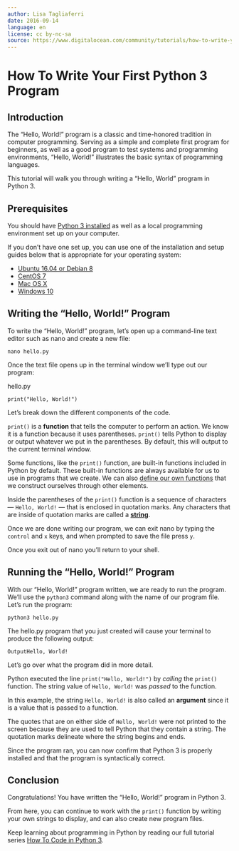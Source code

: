 ```yaml
---
author: Lisa Tagliaferri
date: 2016-09-14
language: en
license: cc by-nc-sa
source: https://www.digitalocean.com/community/tutorials/how-to-write-your-first-python-3-program
---
```


# How To Write Your First Python 3 Program

## Introduction

The “Hello, World!” program is a classic and time-honored tradition in computer programming. Serving as a simple and complete first program for beginners, as well as a good program to test systems and programming environments, “Hello, World!” illustrates the basic syntax of programming languages.

This tutorial will walk you through writing a “Hello, World” program in Python 3.

## Prerequisites

You should have [Python 3 installed](https://www.digitalocean.com/community/tutorial_series/how-to-install-and-set-up-a-local-programming-environment-for-python-3) as well as a local programming environment set up on your computer.

If you don’t have one set up, you can use one of the installation and setup guides below that is appropriate for your operating system:

- [Ubuntu 16.04 or Debian 8](how-to-install-python-3-and-set-up-a-local-programming-environment-on-ubuntu-16-04) 
- [CentOS 7](how-to-install-python-3-and-set-up-a-local-programming-environment-on-centos-7)
- [Mac OS X](how-to-install-python-3-and-set-up-a-local-programming-environment-on-mac-os-x)
- [Windows 10](how-to-install-python-3-and-set-up-a-local-programming-environment-on-windows-10)

## Writing the “Hello, World!” Program

To write the “Hello, World!” program, let’s open up a command-line text editor such as nano and create a new file:

    nano hello.py

Once the text file opens up in the terminal window we’ll type out our program:

hello.py

    print("Hello, World!")

Let’s break down the different components of the code.

`print()` is a **function** that tells the computer to perform an action. We know it is a function because it uses parentheses. `print()` tells Python to display or output whatever we put in the parentheses. By default, this will output to the current terminal window.

Some functions, like the `print()` function, are built-in functions included in Python by default. These built-in functions are always available for us to use in programs that we create. We can also [define our own functions](how-to-define-functions-in-python-3) that we construct ourselves through other elements.

Inside the parentheses of the `print()` function is a sequence of characters — `Hello, World!` — that is enclosed in quotation marks. Any characters that are inside of quotation marks are called a **[string](https://www.digitalocean.com/community/tutorial_series/working-with-strings-in-python-3)**.

Once we are done writing our program, we can exit nano by typing the `control` and `x` keys, and when prompted to save the file press `y`.

Once you exit out of nano you’ll return to your shell.

## Running the “Hello, World!” Program

With our “Hello, World!” program written, we are ready to run the program. We’ll use the `python3` command along with the name of our program file. Let’s run the program:

    python3 hello.py

The hello.py program that you just created will cause your terminal to produce the following output:

    OutputHello, World!

Let’s go over what the program did in more detail.

Python executed the line `print("Hello, World!")` by _calling_ the `print()` function. The string value of `Hello, World!` was _passed_ to the function.

In this example, the string `Hello, World!` is also called an **argument** since it is a value that is passed to a function.

The quotes that are on either side of `Hello, World!` were not printed to the screen because they are used to tell Python that they contain a string. The quotation marks delineate where the string begins and ends.

Since the program ran, you can now confirm that Python 3 is properly installed and that the program is syntactically correct.

## Conclusion

Congratulations! You have written the “Hello, World!” program in Python 3.

From here, you can continue to work with the `print()` function by writing your own strings to display, and can also create new program files.

Keep learning about programming in Python by reading our full tutorial series [How To Code in Python 3](https://www.digitalocean.com/community/tutorial_series/how-to-code-in-python-3).
